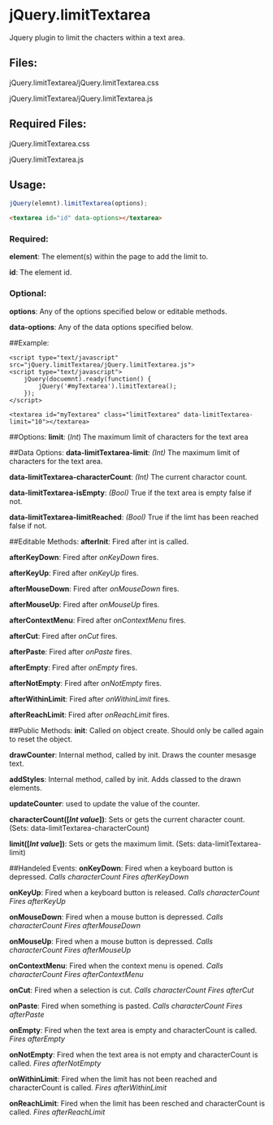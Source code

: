 # jQuery.limitTextarea
Jquery plugin to limit the chacters within a text area.

## Files:
jQuery.limitTextarea/jQuery.limitTextarea.css

jQuery.limitTextarea/jQuery.limitTextarea.js

## Required Files:
jQuery.limitTextarea.css

jQuery.limitTextarea.js

## Usage:
```javascript
jQuery(elemnt).limitTextarea(options);
```
```html
<textarea id="id" data-options></textarea>
```


### Required:
**element**: The element(s) within the page to add the limit to.

**id**: The element id.

### Optional:
**options**: Any of the options specified below or editable methods.

**data-options**: Any of the data options specified below.


##Example:
    <link rel="stylesheet" type="text/css" media="screen" href="jQuery.limitTextarea/jQuery.limitTextarea.css" />
    
    <script type="text/javascript" src="jQuery.limitTextarea/jQuery.limitTextarea.js">
    <script type="text/javascript">
        jQuery(docuemnt).ready(function() {
            jQuery('#myTextarea').limitTextarea();
        });
    </script>
    
    <textarea id="myTextarea" class="limitTextarea" data-limitTextarea-limit="10"></textarea>

##Options:
**limit**: (*Int*) The maximum limit of characters for the text area

##Data Options:
**data-limitTextarea-limit**: *(Int)* The maximum limit of characters for the text area.

**data-limitTextarea-characterCount**: *(Int)* The current charactor count.

**data-limitTextarea-isEmpty**: *(Bool)* True if the text area is empty false if not.

**data-limitTextarea-limitReached**: *(Bool)* True if the limt has been reached false if not.


##Editable Methods:
**afterInit**: Fired after int is called.

**afterKeyDown**: Fired after *onKeyDown* fires.

**afterKeyUp**: Fired after *onKeyUp* fires.

**afterMouseDown**: Fired after *onMouseDown* fires.

**afterMouseUp**: Fired after *onMouseUp* fires.

**afterContextMenu**: Fired after *onContextMenu* fires.

**afterCut**: Fired after *onCut* fires.

**afterPaste**: Fired after *onPaste* fires.

**afterEmpty**: Fired after *onEmpty* fires.

**afterNotEmpty**: Fired after *onNotEmpty* fires.

**afterWithinLimit**: Fired after *onWithinLimit* fires.

**afterReachLimit**: Fired after *onReachLimit* fires.

##Public Methods:
**init**: Called on object create. Should only be called again to reset the object.

**drawCounter**: Internal method, called by init. Draws the counter mesasge text.

**addStyles**: Internal method, called by init. Adds classed to the drawn elements.

**updateCounter**: used to update the value of the counter.


**characterCount([*Int value*])**: Sets or gets the current character count. (Sets: data-limitTextarea-characterCount)

**limit([*Int value*])**: Sets or gets the maximum limit. (Sets: data-limitTextarea-limit)

##Handeled Events:
**onKeyDown**: Fired when a keyboard button is depressed. *Calls characterCount* *Fires afterKeyDown*

**onKeyUp**: Fired when a keyboard button is released. *Calls characterCount* *Fires afterKeyUp*

**onMouseDown**: Fired when a mouse button is depressed. *Calls characterCount* *Fires afterMouseDown*

**onMouseUp**: Fired when a mouse button is depressed. *Calls characterCount* *Fires afterMouseUp*

**onContextMenu**: Fired when the context menu is opened. *Calls characterCount* *Fires afterContextMenu*

**onCut**: Fired when a selection is cut. *Calls characterCount* *Fires afterCut*

**onPaste**: Fired when something is pasted. *Calls characterCount* *Fires afterPaste*

**onEmpty**: Fired when the text area is empty and characterCount is called. *Fires afterEmpty*

**onNotEmpty**: Fired when the text area is not empty and characterCount is called. *Fires afterNotEmpty*

**onWithinLimit**: Fired when the limit has not been reached and characterCount is called. *Fires afterWithinLimit*

**onReachLimit**: Fired when the limit has been resched and characterCount is called. *Fires afterReachLimit*
